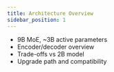 ```yaml
---
title: Architecture Overview
sidebar_position: 1
---
```


- 9B MoE, ~3B active parameters
- Encoder/decoder overview
- Trade-offs vs 2B model
- Upgrade path and compatibility

